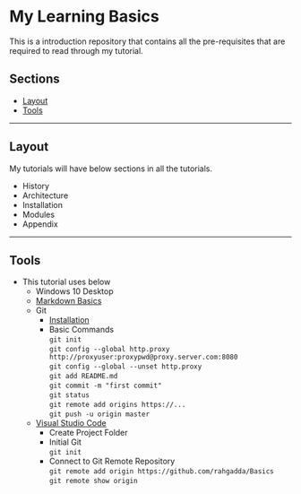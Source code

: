 # My Learning Basics
This is a introduction repository that contains all the pre-requisites that are required to read through my tutorial.

## Sections
- [Layout](#layout)
- [Tools](#tools)

---

## Layout
My tutorials will have below sections in all the tutorials.

- History
- Architecture
- Installation
- Modules
- Appendix

---

## Tools
- This tutorial uses below
  - Windows 10 Desktop
  - [Markdown Basics](https://github.com/adam-p/markdown-here/wiki/Markdown-Cheatsheet)
  - Git
    - [Installation](https://git-scm.com/downloads)
    - Basic Commands  
        `git init`  
        `git config --global http.proxy http://proxyuser:proxypwd@proxy.server.com:8080`  
        `git config --global --unset http.proxy`  
        `git add README.md`  
        `git commit -m "first commit"`  
        `git status`  
        `git remote add origins https://...`  
        `git push -u origin master`
  - [Visual Studio Code](https://code.visualstudio.com/download)
    - Create Project Folder
    - Initial Git  
        `git init`
    - Connect to Git Remote Repository  
        `git remote add origin https://github.com/rahgadda/Basics`  
        `git remote show origin`